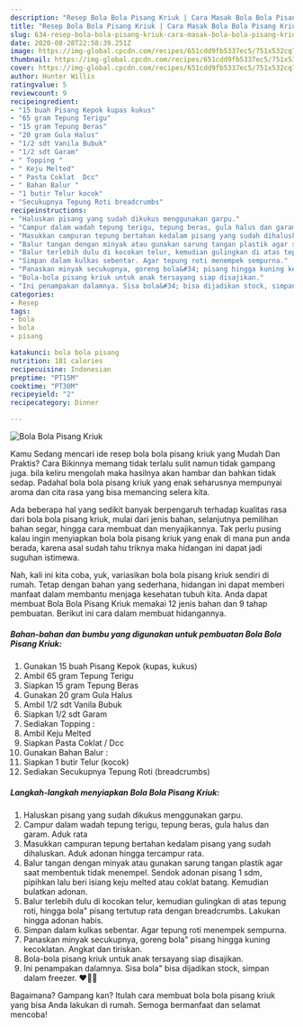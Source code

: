 ```yaml
---
description: "Resep Bola Bola Pisang Kriuk | Cara Masak Bola Bola Pisang Kriuk Yang Paling Enak"
title: "Resep Bola Bola Pisang Kriuk | Cara Masak Bola Bola Pisang Kriuk Yang Paling Enak"
slug: 634-resep-bola-bola-pisang-kriuk-cara-masak-bola-bola-pisang-kriuk-yang-paling-enak
date: 2020-08-28T22:58:39.251Z
image: https://img-global.cpcdn.com/recipes/651cdd9fb5337ec5/751x532cq70/bola-bola-pisang-kriuk-foto-resep-utama.jpg
thumbnail: https://img-global.cpcdn.com/recipes/651cdd9fb5337ec5/751x532cq70/bola-bola-pisang-kriuk-foto-resep-utama.jpg
cover: https://img-global.cpcdn.com/recipes/651cdd9fb5337ec5/751x532cq70/bola-bola-pisang-kriuk-foto-resep-utama.jpg
author: Hunter Willis
ratingvalue: 5
reviewcount: 9
recipeingredient:
- "15 buah Pisang Kepok kupas kukus"
- "65 gram Tepung Terigu"
- "15 gram Tepung Beras"
- "20 gram Gula Halus"
- "1/2 sdt Vanila Bubuk"
- "1/2 sdt Garam"
- " Topping "
- " Keju Melted"
- " Pasta Coklat  Dcc"
- " Bahan Balur "
- "1 butir Telur kocok"
- "Secukupnya Tepung Roti breadcrumbs"
recipeinstructions:
- "Haluskan pisang yang sudah dikukus menggunakan garpu."
- "Campur dalam wadah tepung terigu, tepung beras, gula halus dan garam. Aduk rata"
- "Masukkan campuran tepung bertahan kedalam pisang yang sudah dihaluskan. Aduk adonan hingga tercampur rata."
- "Balur tangan dengan minyak atau gunakan sarung tangan plastik agar saat membentuk tidak menempel. Sendok adonan pisang 1 sdm, pipihkan lalu beri isiang keju melted atau coklat batang. Kemudian bulatkan adonan."
- "Balur terlebih dulu di kocokan telur, kemudian gulingkan di atas tepung roti, hingga bola&#34; pisang tertutup rata dengan breadcrumbs. Lakukan hingga adonan habis."
- "Simpan dalam kulkas sebentar. Agar tepung roti menempek sempurna."
- "Panaskan minyak secukupnya, goreng bola&#34; pisang hingga kuning kecoklatan. Angkat dan tiriskan."
- "Bola-bola pisang kriuk untuk anak tersayang siap disajikan."
- "Ini penampakan dalamnya. Sisa bola&#34; bisa dijadikan stock, simpan dalam freezer. ❤👌🏻"
categories:
- Resep
tags:
- bola
- bola
- pisang

katakunci: bola bola pisang 
nutrition: 181 calories
recipecuisine: Indonesian
preptime: "PT15M"
cooktime: "PT30M"
recipeyield: "2"
recipecategory: Dinner

---
```



![Bola Bola Pisang Kriuk](https://img-global.cpcdn.com/recipes/651cdd9fb5337ec5/751x532cq70/bola-bola-pisang-kriuk-foto-resep-utama.jpg)

Kamu Sedang mencari ide resep bola bola pisang kriuk yang Mudah Dan Praktis? Cara Bikinnya memang tidak terlalu sulit namun tidak gampang juga. bila keliru mengolah maka hasilnya akan hambar dan bahkan tidak sedap. Padahal bola bola pisang kriuk yang enak seharusnya mempunyai aroma dan cita rasa yang bisa memancing selera kita.

Ada beberapa hal yang sedikit banyak berpengaruh terhadap kualitas rasa dari bola bola pisang kriuk, mulai dari jenis bahan, selanjutnya pemilihan bahan segar, hingga cara membuat dan menyajikannya. Tak perlu pusing kalau ingin menyiapkan bola bola pisang kriuk yang enak di mana pun anda berada, karena asal sudah tahu triknya maka hidangan ini dapat jadi suguhan istimewa.




Nah, kali ini kita coba, yuk, variasikan bola bola pisang kriuk sendiri di rumah. Tetap dengan bahan yang sederhana, hidangan ini dapat memberi manfaat dalam membantu menjaga kesehatan tubuh kita. Anda dapat membuat Bola Bola Pisang Kriuk memakai 12 jenis bahan dan 9 tahap pembuatan. Berikut ini cara dalam membuat hidangannya.

<!--inarticleads1-->

##### Bahan-bahan dan bumbu yang digunakan untuk pembuatan Bola Bola Pisang Kriuk:

1. Gunakan 15 buah Pisang Kepok (kupas, kukus)
1. Ambil 65 gram Tepung Terigu
1. Siapkan 15 gram Tepung Beras
1. Gunakan 20 gram Gula Halus
1. Ambil 1/2 sdt Vanila Bubuk
1. Siapkan 1/2 sdt Garam
1. Sediakan  Topping :
1. Ambil  Keju Melted
1. Siapkan  Pasta Coklat / Dcc
1. Gunakan  Bahan Balur :
1. Siapkan 1 butir Telur (kocok)
1. Sediakan Secukupnya Tepung Roti (breadcrumbs)




<!--inarticleads2-->

##### Langkah-langkah menyiapkan Bola Bola Pisang Kriuk:

1. Haluskan pisang yang sudah dikukus menggunakan garpu.
1. Campur dalam wadah tepung terigu, tepung beras, gula halus dan garam. Aduk rata
1. Masukkan campuran tepung bertahan kedalam pisang yang sudah dihaluskan. Aduk adonan hingga tercampur rata.
1. Balur tangan dengan minyak atau gunakan sarung tangan plastik agar saat membentuk tidak menempel. Sendok adonan pisang 1 sdm, pipihkan lalu beri isiang keju melted atau coklat batang. Kemudian bulatkan adonan.
1. Balur terlebih dulu di kocokan telur, kemudian gulingkan di atas tepung roti, hingga bola&#34; pisang tertutup rata dengan breadcrumbs. Lakukan hingga adonan habis.
1. Simpan dalam kulkas sebentar. Agar tepung roti menempek sempurna.
1. Panaskan minyak secukupnya, goreng bola&#34; pisang hingga kuning kecoklatan. Angkat dan tiriskan.
1. Bola-bola pisang kriuk untuk anak tersayang siap disajikan.
1. Ini penampakan dalamnya. Sisa bola&#34; bisa dijadikan stock, simpan dalam freezer. ❤👌🏻




Bagaimana? Gampang kan? Itulah cara membuat bola bola pisang kriuk yang bisa Anda lakukan di rumah. Semoga bermanfaat dan selamat mencoba!
